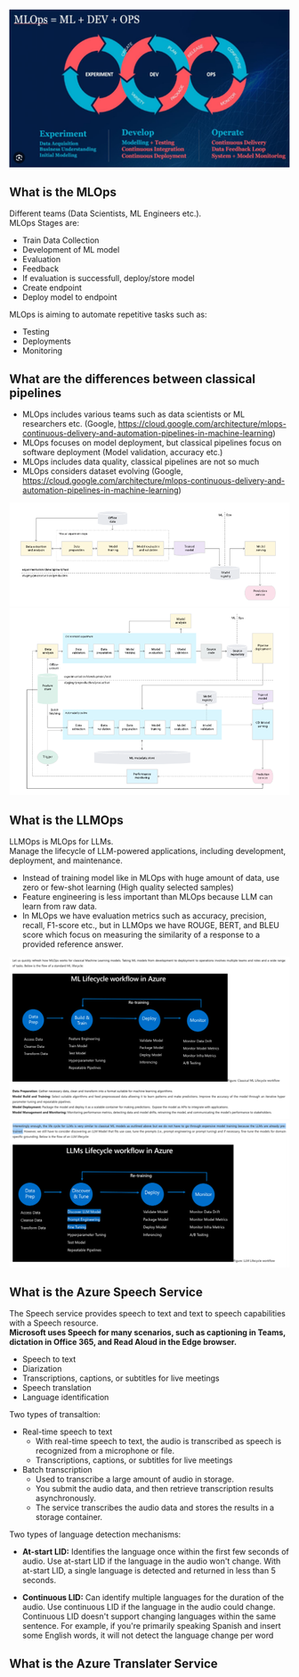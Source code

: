 ![MLOps Diagram](images/mlops_diagram2.png)
## What is the MLOps ##
Different teams (Data Scientists, ML Engineers etc.).       
MLOps Stages are:    
* Train Data Collection
* Development of ML model
* Evaluation
* Feedback
* If evaluation is successfull, deploy/store model 
* Create endpoint 
* Deploy model to endpoint
       
MLOps is aiming to automate repetitive tasks such as:
* Testing
* Deployments
* Monitoring       
      
## What are the differences between classical pipelines ##
* MLOps includes various teams such as data scientists or ML researchers etc. (Google, https://cloud.google.com/architecture/mlops-continuous-delivery-and-automation-pipelines-in-machine-learning)
* MLOps focuses on model deployment, but classical pipelines focus on software deployment (Model validation, accuracy etc.)
* MLOps includes data quality, classical pipelines are not so much
* MLOps considers dataset evolving (Google, https://cloud.google.com/architecture/mlops-continuous-delivery-and-automation-pipelines-in-machine-learning)

![MLOps Diagram 2 - Google](images/mlops_diagram3.png)
![MLOps Diagram 3 - Google](images/mlops_diagram4.png)

## What is the LLMOps ##
LLMOps is MLOps for LLMs.      
Manage the lifecycle of LLM-powered applications, including development, deployment, and maintenance.    
      
* Instead of training model like in MLOps with huge amount of data, use zero or few-shot learning (High quality selected samples)
* Feature engineering is less important than MLOps because LLM can learn from raw data.
* In MLOps we have evaluation metrics such as accuracy, precision, recall, F1-score etc., but in LLMOps we have ROUGE, BERT, and BLEU score which focus on measuring the similarity of a response to a provided reference answer.

![MLOps - Microsoft](images/llmops_vs_mlops1.png)
![LLMOps - Microsoft](images/llmops_vs_mlops_2.png)

## What is the Azure Speech Service ##
The Speech service provides speech to text and text to speech capabilities with a Speech resource.          
**Microsoft uses Speech for many scenarios, such as captioning in Teams, dictation in Office 365, and Read Aloud in the Edge browser.**
* Speech to text
* Diarization
* Transcriptions, captions, or subtitles for live meetings
* Speech translation
* Language identification

Two types of transaltion:
* Real-time speech to text
  * With real-time speech to text, the audio is transcribed as speech is recognized from a microphone or file.
  * Transcriptions, captions, or subtitles for live meetings
* Batch transcription
  * Used to transcribe a large amount of audio in storage.
  * You submit the audio data, and then retrieve transcription results asynchronously.
  * The service transcribes the audio data and stores the results in a storage container.

Two types of language detection mechanisms: 
* **At-start LID:** Identifies the language once within the first few seconds of audio. 
Use at-start LID if the language in the audio won't change. 
With at-start LID, a single language is detected and returned in less than 5 seconds.
        
* **Continuous LID:** Can identify multiple languages for the duration of the audio. 
Use continuous LID if the language in the audio could change. 
Continuous LID doesn't support changing languages within the same sentence. 
For example, if you're primarily speaking Spanish and insert some English words, it will not detect the language change per word

## What is the Azure Translater Service ##
